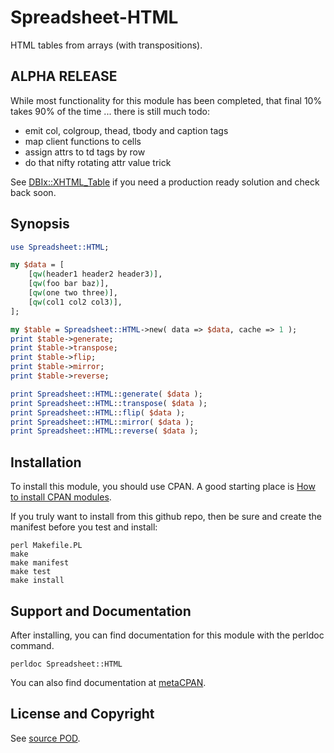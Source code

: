 Spreadsheet-HTML
================
HTML tables from arrays (with transpositions).

ALPHA RELEASE
-------------
While most functionality for this module has been completed,
that final 10% takes 90% of the time ... there is still much
todo:

* emit col, colgroup, thead, tbody and caption tags
* map client functions to cells
* assign attrs to td tags by row
* do that nifty rotating attr value trick

See [DBIx::XHTML_Table](http://search.cpan.org/dist/DBIx-XHTML_Table/)
if you need a production ready solution and check back soon.

Synopsis
--------
```perl
use Spreadsheet::HTML;

my $data = [
    [qw(header1 header2 header3)],
    [qw(foo bar baz)],
    [qw(one two three)],
    [qw(col1 col2 col3)],
];

my $table = Spreadsheet::HTML->new( data => $data, cache => 1 );
print $table->generate;
print $table->transpose;
print $table->flip;
print $table->mirror;
print $table->reverse;

print Spreadsheet::HTML::generate( $data );
print Spreadsheet::HTML::transpose( $data );
print Spreadsheet::HTML::flip( $data );
print Spreadsheet::HTML::mirror( $data );
print Spreadsheet::HTML::reverse( $data );
```

Installation
------------
To install this module, you should use CPAN. A good starting
place is [How to install CPAN modules](http://www.cpan.org/modules/INSTALL.html).

If you truly want to install from this github repo, then
be sure and create the manifest before you test and install:
```
perl Makefile.PL
make
make manifest
make test
make install
```

Support and Documentation
-------------------------
After installing, you can find documentation for this module with the
perldoc command.
```
perldoc Spreadsheet::HTML
```
You can also find documentation at [metaCPAN](https://metacpan.org/pod/Spreadsheet::HTML).

License and Copyright
---------------------
See [source POD](/lib/Spreadsheet/HTML.pm).
